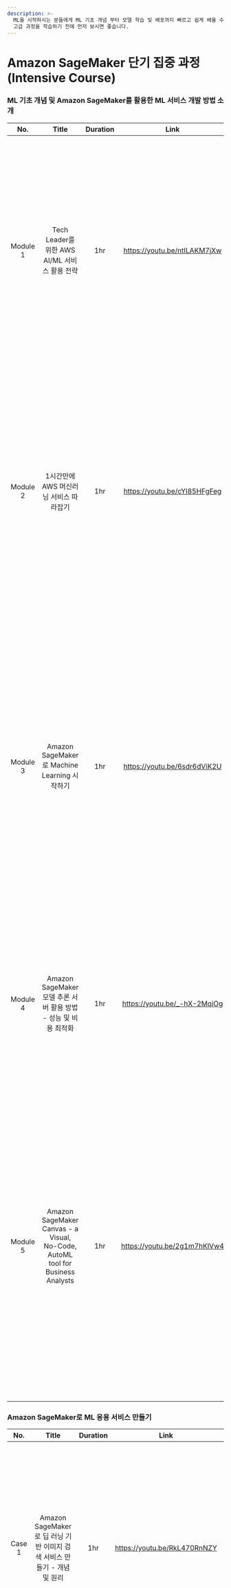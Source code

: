 ```yaml
---
description: >-
  ML을 시작하시는 분들에게 ML 기초 개념 부터 모델 학습 및 배포까지 빠르고 쉽게 배울 수 있는 자료입니다. Amazon SageMaker
  고급 과정을 학습하기 전에 먼저 보시면 좋습니다.
---
```


# Amazon SageMaker 단기 집중 과정 (Intensive Course)

### ML 기초 개념 및 Amazon SageMaker를 활용한 ML 서비스 개발 방법 소개&#x20;

<table><thead><tr><th width="193" align="center">No.</th><th align="center">Title</th><th width="101" align="center">Duration</th><th align="center">Link</th><th align="center">Description</th><th data-type="content-ref">Slides</th></tr></thead><tbody><tr><td align="center">Module 1</td><td align="center">Tech Leader를 위한 AWS AI/ML 서비스 활용 전략</td><td align="center">1hr</td><td align="center"><a href="https://youtu.be/ntILAKM7jXw">https://youtu.be/ntILAKM7jXw</a></td><td align="center">AWS에서 제공하는 AI/ML 서비스 전반을 살펴보면서, 각 서비스를 사용해서 어떤 기능을 구현할 수 있을지 함께 살펴봅니다. Startup의 성장 단계별로 AWS의 AI/ML 서비스들을 어떻게 전략적으로 도입하고, 효과적으로 활용할 수 있는지 배울 수 있습니다.</td><td><a href="http://tinyurl.com/aiml-on-aws">http://tinyurl.com/aiml-on-aws</a></td></tr><tr><td align="center">Module 2</td><td align="center">1시간만에 AWS 머신러닝 서비스 따라잡기</td><td align="center">1hr</td><td align="center"><a href="https://youtu.be/cYI85HFgFeg">https://youtu.be/cYI85HFgFeg</a></td><td align="center">머신러닝을 처음 시작하시는 분들을 위해서 머신 러닝으로 해결 할 수 있는 문제 유형을 설명 드리고, 이러한 문제를 해결할 때 필요한 머신 러닝 알고리즘의 개념과 기본 원리를 설명합니다. 특히, 머신 러닝 초보자 분들에게 필요한 주요 개념을 1시간 내에 배울 수 있도록 친절하게 설명 합니다.</td><td><a href="http://tinyurl.com/ml-basic-concept">http://tinyurl.com/ml-basic-concept</a></td></tr><tr><td align="center">Module 3</td><td align="center">Amazon SageMaker로 Machine Learning 시작하기</td><td align="center">1hr</td><td align="center"><a href="https://youtu.be/6sdr6dViK2U">https://youtu.be/6sdr6dViK2U</a></td><td align="center">이 세션을 통해 Amazon SageMaker와 함께 머신 러닝 완전 정복에 도전해보세요! 머신 러닝을 위한 데이터를 준비하고 모델을 학습하는 방법과 모델 배포 방법을 배울 수 있습니다. 머신 러닝의 작업 단계에 SageMaker를 활용해서 여러분의 첫번째 머신러닝 모델을 만들어보세요! 그리고 세션 곳곳에서 비용 절감 꿀팁까지 얻어가실 수 있습니다.</td><td><a href="https://tinyurl.com/e2e-ml-with-sageamker">https://tinyurl.com/e2e-ml-with-sageamker</a></td></tr><tr><td align="center">Module 4</td><td align="center">Amazon SageMaker 모델 추론 서버 활용 방법 - 성능 및 비용 최적화</td><td align="center">1hr</td><td align="center"><a href="https://youtu.be/_-hX-2MqiOg">https://youtu.be/_-hX-2MqiOg</a></td><td align="center">Amazon SageMaker를 이용해서 머신 러닝 모델을 배포하는 전략을 소개합니다. 특히, 비용은 최소화하면서 여러분의 workload에 맞게 추론 서버를 배포할 수 있는 다양한 방법에 대해서 소개해 드립니다.</td><td><a href="http://tinyurl.com/sm-inference-types">http://tinyurl.com/sm-inference-types</a></td></tr><tr><td align="center">Module 5</td><td align="center">Amazon SageMaker Canvas - a Visual, No-Code, AutoML tool for Business Analysts</td><td align="center">1hr</td><td align="center"><a href="https://youtu.be/2g1m7hKlVw4">https://youtu.be/2g1m7hKlVw4</a></td><td align="center">머신러닝에 대한 전문 지식 없이도 머신 러닝 모델을 개발할 수 있는 Visual, No-Code, AutoML tool인 Amazon SageMaker Canvas를 소개합니다. Amazon SageMaker Canvas가 제공하는 기능들과 SageMaker Canvas를 활용해서 해결할 수 있는 머신 러닝 문제 유형들이 무엇인지 살펴보고, SageMaker Canvas 사용법을 데모로 보여 드립니다.</td><td><a href="https://tinyurl.com/aws-sm-canvas">https://tinyurl.com/aws-sm-canvas</a></td></tr></tbody></table>

### Amazon SageMaker로 ML 응용 서비스 만들기

<table><thead><tr><th width="214" align="center">No.</th><th align="center">Title</th><th width="117" align="center">Duration</th><th align="center">Link</th><th align="center">Description</th><th data-type="content-ref">Slides</th></tr></thead><tbody><tr><td align="center">Case 1</td><td align="center">Amazon SageMaker로 딥 러닝 기반 이미지 검색 서비스 만들기 - 개념 및 원리</td><td align="center">1hr</td><td align="center"><a href="https://youtu.be/RkL470RnNZY">https://youtu.be/RkL470RnNZY</a></td><td align="center">Amazon SageMaker의 BYOM(Bring Your Own Model) 기능을 이용해서 이미 학습된 머신 러닝 또는 딥 러닝 모델을 재학습 시켜서 머신 러닝 애플케이션을 만드는 방법을 설명합니다. 특히, TensorFlow ResNet 모델을 이용해서 이미지 검색 서비스를 구축하는 방법을 데모로 보여 드립니다.</td><td><a href="http://tinyurl.com/sm-visual-search">http://tinyurl.com/sm-visual-search</a></td></tr><tr><td align="center">Case 2</td><td align="center">Amazon SageMaker로 딥 러닝 기반 이미지 검색 서비스 만들기 - 구현 예제</td><td align="center">15min</td><td align="center"><a href="https://youtu.be/jh4wKJBDNO8">https://youtu.be/jh4wKJBDNO8</a></td><td align="center">Amazon SageMaker와 Amazon OpenSearch Service (successor to Amazon Elasticsearch Services)를 사용해서 Deep Learning 모델로 이미지를 분석하고, 검색할 수 있는 서비스를 만드는 방법을 소개해드립니다. 이 세션을 통해서 이미 학습된 모델(Pre-trained Model)을 가지고 이미지를 분석 및 검색 서비스를 구축할 수 있는 방법을 배울 수 있습니다.</td><td><a href="http://tinyurl.com/sm-visual-search">http://tinyurl.com/sm-visual-search</a></td></tr><tr><td align="center">Case 3</td><td align="center">클릭 몇 번만으로 ChatGPT 같은 생성 AI (Generative AI) 모델 만들기</td><td align="center">35min</td><td align="center"><a href="https://youtu.be/-vMD3jGFnRE">https://youtu.be/-vMD3jGFnRE</a></td><td align="center">Amazon SageMaker에서 제공한 No/Low-Code ML 서비스를 이용해서 자신만의 ChatGPT 서비스를 만드는 방법을 소개합니다. 머신 러닝에 대한 전문 지식이 없더라도 Pre-training된 GPT 모델을 재학습 시켜서 여러분만의 모델을 만들고, SageMaker Inference를 이용해서 ML 서비스를 구축하는 방법을 소개합니다.</td><td><a href="https://tinyurl.com/sm-jumpstart-gen-ai">https://tinyurl.com/sm-jumpstart-gen-ai</a></td></tr></tbody></table>
